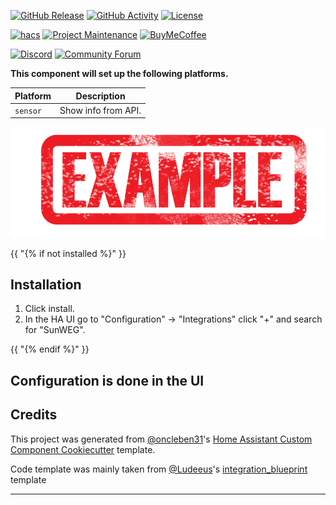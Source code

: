 [![GitHub Release][releases-shield]][releases]
[![GitHub Activity][commits-shield]][commits]
[![License][license-shield]][license]

[![hacs][hacsbadge]][hacs]
[![Project Maintenance][maintenance-shield]][user_profile]
[![BuyMeCoffee][buymecoffeebadge]][buymecoffee]

[![Discord][discord-shield]][discord]
[![Community Forum][forum-shield]][forum]

**This component will set up the following platforms.**

| Platform        | Description                         |
| --------------- | ----------------------------------- |
| `sensor`        | Show info from API.                 |

![example][exampleimg]

{{ "{% if not installed %}" }}

## Installation

1. Click install.
1. In the HA UI go to "Configuration" -> "Integrations" click "+" and search for "SunWEG".

{{ "{% endif %}" }}

## Configuration is done in the UI

<!---->

## Credits

This project was generated from [@oncleben31](https://github.com/oncleben31)'s [Home Assistant Custom Component Cookiecutter](https://github.com/oncleben31/cookiecutter-homeassistant-custom-component) template.

Code template was mainly taken from [@Ludeeus](https://github.com/ludeeus)'s [integration_blueprint][integration_blueprint] template

---

[integration_blueprint]: https://github.com/custom-components/integration_blueprint
[buymecoffee]: https://www.buymeacoffee.com/ludeeus
[buymecoffeebadge]: https://img.shields.io/badge/buy%20me%20a%20coffee-donate-yellow.svg?style=for-the-badge
[commits-shield]: https://img.shields.io/github/commit-activity/y/rokam/hass-sunweg.svg?style=for-the-badge
[commits]: https://github.com/rokam/hass-sunweg/commits/main
[hacs]: https://hacs.xyz
[hacsbadge]: https://img.shields.io/badge/HACS-Custom-orange.svg?style=for-the-badge
[discord]: https://discord.gg/Qa5fW2R
[discord-shield]: https://img.shields.io/discord/330944238910963714.svg?style=for-the-badge
[exampleimg]: example.png
[forum-shield]: https://img.shields.io/badge/community-forum-brightgreen.svg?style=for-the-badge
[forum]: https://community.home-assistant.io/
[license]: https://github.com/rokam/hass-sunweg/blob/main/LICENSE
[license-shield]: https://img.shields.io/github/license/rokam/hass-sunweg.svg?style=for-the-badge
[maintenance-shield]: https://img.shields.io/badge/maintainer-%40rokam-blue.svg?style=for-the-badge
[releases-shield]: https://img.shields.io/github/release/rokam/hass-sunweg.svg?style=for-the-badge
[releases]: https://github.com/rokam/hass-sunweg/releases
[user_profile]: https://github.com/rokam
